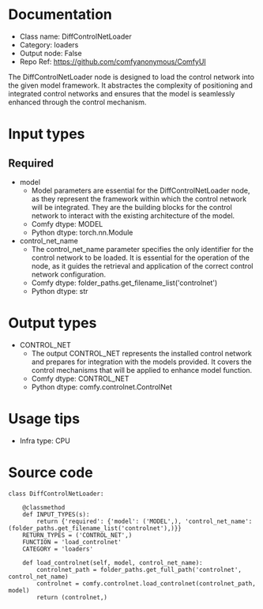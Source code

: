 # Documentation
- Class name: DiffControlNetLoader
- Category: loaders
- Output node: False
- Repo Ref: https://github.com/comfyanonymous/ComfyUI

The DiffControlNetLoader node is designed to load the control network into the given model framework. It abstractes the complexity of positioning and integrated control networks and ensures that the model is seamlessly enhanced through the control mechanism.

# Input types
## Required
- model
    - Model parameters are essential for the DiffControlNetLoader node, as they represent the framework within which the control network will be integrated. They are the building blocks for the control network to interact with the existing architecture of the model.
    - Comfy dtype: MODEL
    - Python dtype: torch.nn.Module
- control_net_name
    - The control_net_name parameter specifies the only identifier for the control network to be loaded. It is essential for the operation of the node, as it guides the retrieval and application of the correct control network configuration.
    - Comfy dtype: folder_paths.get_filename_list('controlnet')
    - Python dtype: str

# Output types
- CONTROL_NET
    - The output CONTROL_NET represents the installed control network and prepares for integration with the models provided. It covers the control mechanisms that will be applied to enhance model function.
    - Comfy dtype: CONTROL_NET
    - Python dtype: comfy.controlnet.ControlNet

# Usage tips
- Infra type: CPU

# Source code
```
class DiffControlNetLoader:

    @classmethod
    def INPUT_TYPES(s):
        return {'required': {'model': ('MODEL',), 'control_net_name': (folder_paths.get_filename_list('controlnet'),)}}
    RETURN_TYPES = ('CONTROL_NET',)
    FUNCTION = 'load_controlnet'
    CATEGORY = 'loaders'

    def load_controlnet(self, model, control_net_name):
        controlnet_path = folder_paths.get_full_path('controlnet', control_net_name)
        controlnet = comfy.controlnet.load_controlnet(controlnet_path, model)
        return (controlnet,)
```